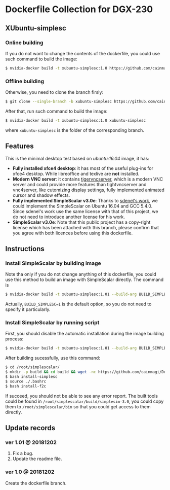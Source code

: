 # Dockerfile Collection for DGX-230

## XUbuntu-simplesc

### Online building

If you do not want to change the contents of the dockerfile, you could use such command to build the image:

```Bash
$ nvidia-docker build -t xubuntu-simplesc:1.0 https://github.com/cainmagi/Dockerfiles.git#xubuntu-simplesc
```

### Offline building

Otherwise, you need to clone the branch firsly:

```Bash
$ git clone --single-branch -b xubuntu-simplesc https://github.com/cainmagi/Dockerfiles.git xubuntu-simplesc
```

After that, run such command to build the image:

```Bash
$ nvidia-docker build -t xubuntu-simplesc:1.0 xubuntu-simplesc
```

where `xubuntu-simplesc` is the folder of the corresponding branch.

## Features

This is the minimal desktop test based on *ubuntu:16.04* image, it has:

* **Fully installed xfce4 desktop**: it has most of the useful plug-ins for xfce4 desktop. While libreoffice and texlive are **not** installed.
* **Modern VNC server**: it contains [tigervncserver][tigervnc], which is a modern VNC server and could provide more features than tightvncserver and vnc4server, like cutomizing display settings, fully implemented animated cursor and shadow effects.
* **Fully implemented SimpleScalar v3.0e**: Thanks to [sdenel's work][sdenel], we could implement the SimpleScalar on Ubuntu 16.04 and GCC 5.4.0. Since sdenel's work use the same license with that of this project, we do not need to introduce another license for his work.
* **SimpleScalar v3.0e**: Note that this public project has a copy-right license which has been attached with this branch, please confirm that you agree with both licences before using this dockerfile.

## Instructions

### Install SimpleScalar by building image

Note tha only if you do not change anything of this dockerfile, you could use this method to build an image with SimpleScalar directly. The command is

```Bash
$ nvidia-docker build -t xubuntu-simplesc:1.01 --build-arg BUILD_SIMPLESC=1 https://github.com/cainmagi/Dockerfiles.git#xubuntu-simplesc
```

Actually, `BUILD_SIMPLESC=1` is the default option, so you do not need to specify it particularly.

### Install SimpleScalar by running script

First, you should disable the automatic installation during the image building process:

```Bash
$ nvidia-docker build -t xubuntu-simplesc:1.01 --build-arg BUILD_SIMPLESC=0 https://github.com/cainmagi/Dockerfiles.git#xubuntu-simplesc
```

After building sucessfully, use this command:

```Bash
$ cd /root/simplescalar/
$ mkdir -p build && cd build && wget -nc https://github.com/cainmagi/Dockerfiles/releases/download/xubuntu-simplesc-v1.0/simplesim-3v0e.tgz && cd ..
$ bash install-simplesc
$ source ./.bashrc
$ bash install-f2c
```

If succeed, you should not be able to see any error report. The built tools could be found in `/root/simplescalar/build/simplesim-3.0`, you could copy them to `/root/simplescalar/bin` so that you could get access to them directly.

## Update records

### ver 1.01 @ 20181202

1. Fix a bug.
2. Update the readme file.

### ver 1.0 @ 20181202

Create the dockerfile branch.

[sdenel]:https://github.com/sdenel/How-to-install-SimpleScalar-on-Ubuntu "How-to install SimpleScalar on Ubuntu"
[tigervnc]:https://github.com/TigerVNC/tigervnc "TigerVNC"